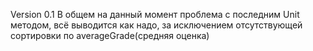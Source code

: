 Version 0.1 
  В общем на данный момент проблема с последним Unit методом, всё выводится как надо, за исключением отсутствующей сортировки по averageGrade(средняя оценка)
